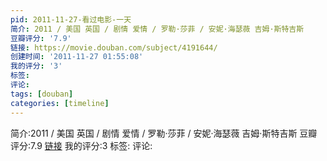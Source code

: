 ```yaml
---
pid: 2011-11-27-看过电影-一天
简介: 2011 / 美国 英国 / 剧情 爱情 / 罗勒·莎菲 / 安妮·海瑟薇 吉姆·斯特吉斯
豆瓣评分: '7.9'
链接: https://movie.douban.com/subject/4191644/
创建时间: '2011-11-27 01:55:08'
我的评分: '3'
标签:
评论:
tags: [douban]
categories: [timeline]
---
```

简介:2011 / 美国 英国 / 剧情 爱情 / 罗勒·莎菲 / 安妮·海瑟薇 吉姆·斯特吉斯
豆瓣评分:7.9
[链接](https://movie.douban.com/subject/4191644/)
我的评分:3
标签:
评论:
